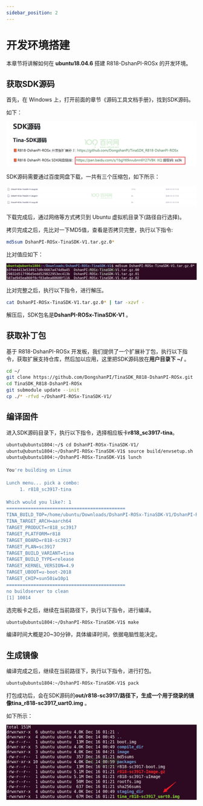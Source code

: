 ```yaml
---
sidebar_position: 2
---
```

# 开发环境搭建

本章节将讲解如何在 **ubuntu18.04.6** 搭建 R818-DshanPI-ROSx 的开发环境。

## 获取SDK源码

首先，在 Windows 上，打开前面的章节《源码工具文档手册》，找到SDK源码。

如下：

![image-20241216193933542](images/image-20241216193933542.png)

SDK源码需要通过百度网盘下载，一共有三个压缩包，如下所示：

![image-20241216194220831](images/image-20241216194220831.png)

下载完成后，通过网络等方式拷贝到 Ubuntu 虚拟机目录下(路径自行选择)。

拷贝完成之后，先比对一下MD5值，查看是否拷贝完整，执行以下指令:

~~~bash
md5sum DshanPI-ROSx-TinaSDK-V1.tar.gz.0*
~~~

比对值应如下：

![image-20241216194811704](images/image-20241216194811704.png)

比对完整之后，执行以下指令，进行解压。

~~~bash
cat DshanPI-ROSx-TinaSDK-V1.tar.gz.0* | tar -xzvf -
~~~

解压后，SDK包名是**DshanPI-ROSx-TinaSDK-V1** 。

## 获取补丁包

基于 R818-DshanPI-ROSx 开发板，我们提供了一个扩展补丁包，执行以下指令，获取扩展支持仓库，然后加以应用，这里把SDK源码放在**用户目录下 ~/** 。

~~~bash
cd ~/
git clone https://github.com/DongshanPI/TinaSDK_R818-DshanPI-ROSx.git
cd TinaSDK_R818-DshanPI-ROSx
git submodule update --init
cp ./* -rfvd ~/DshanPI-ROSx-TinaSDK-V1/
~~~

## 编译固件

进入SDK源码目录下，执行以下指令，选择相应板卡**r818_sc3917-tina**。

~~~bash
ubuntu@ubuntu1804:~/$ cd DshanPI-ROSx-TinaSDK-V1/
ubuntu@ubuntu1804:~/DshanPI-ROSx-TinaSDK-V1$ source build/envsetup.sh
ubuntu@ubuntu1804:~/DshanPI-ROSx-TinaSDK-V1$ lunch

You're building on Linux

Lunch menu... pick a combo:
     1. r818_sc3917-tina

Which would you like?: 1
============================================
TINA_BUILD_TOP=/home/ubuntu/Downloads/DshanPI-ROSx-TinaSDK-V1/DshanPI-ROSx-TinaSDK-V1
TINA_TARGET_ARCH=aarch64
TARGET_PRODUCT=r818_sc3917
TARGET_PLATFORM=r818
TARGET_BOARD=r818-sc3917
TARGET_PLAN=sc3917
TARGET_BUILD_VARIANT=tina
TARGET_BUILD_TYPE=release
TARGET_KERNEL_VERSION=4.9
TARGET_UBOOT=u-boot-2018
TARGET_CHIP=sun50iw10p1
============================================
no buildserver to clean
[1] 10014
~~~

选完板卡之后，继续在当前路径下，执行以下指令，进行编译。

~~~bash
ubuntu@ubuntu1804:~/DshanPI-ROSx-TinaSDK-V1$ make
~~~

编译时间大概是20~30分钟，具体编译时间，依据电脑性能决定。

## 生成镜像

编译完成之后，继续在当前路径下，执行以下指令，进行打包。

~~~bash
ubuntu@ubuntu1804:~/DshanPI-ROSx-TinaSDK-V1$ pack
~~~

打包成功后，会在SDK源码的**out/r818-sc3917/**路径下，生成一个用于烧录的镜像**tina_r818-sc3917_uart0.img** 。

如下所示：

![image-20241216201158251](images/image-20241216201158251.png)

